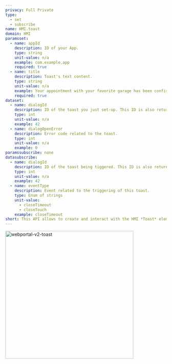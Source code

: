 ```yaml
---
privacy: Full Private
type:
  - set
  - subscribe
name: HMI.toast
domain: HMI
paramsset:
  - name: appId
    description: ID of your App.
    type: string
    unit-value: n/a
    example: com.example.app
    required: true
  - name: title
    description: Toast's text content.
    type: string
    unit-value: n/a
    example: Your appointment with your favorite garage has been confirmed.
    required: true
dataset:
  - name: dialogId
    description: ID of the toast you just set-up. This ID is also returned in *Susbscribe*.
    type: int
    unit-value: n/a
    example: 42
  - name: dialogOpenError
    description: Error code related to the toast.
    type: int
    unit-value: n/a
    example: 0
paramssubscribe: none
datasubscribe:
  - name: dialogId
    description: ID of the toast being tiggered. This ID is also returned in *Set*.
    type: int
    unit-value: n/a
    example: 42
  - name: eventType
    description: Event related to the triggering of this toast.
    type: Enum of strings
    unit-value:
      - closeTimeout
      - closeTouch
    example: closeTimeout
short: This API allows to create and interact with the HMI *Toast* element.
---
```


<img src="{{site.baseurl}}/assets/images/webportal-v2-toast.png" alt="webportal-v2-toast" style="width: 400px">
